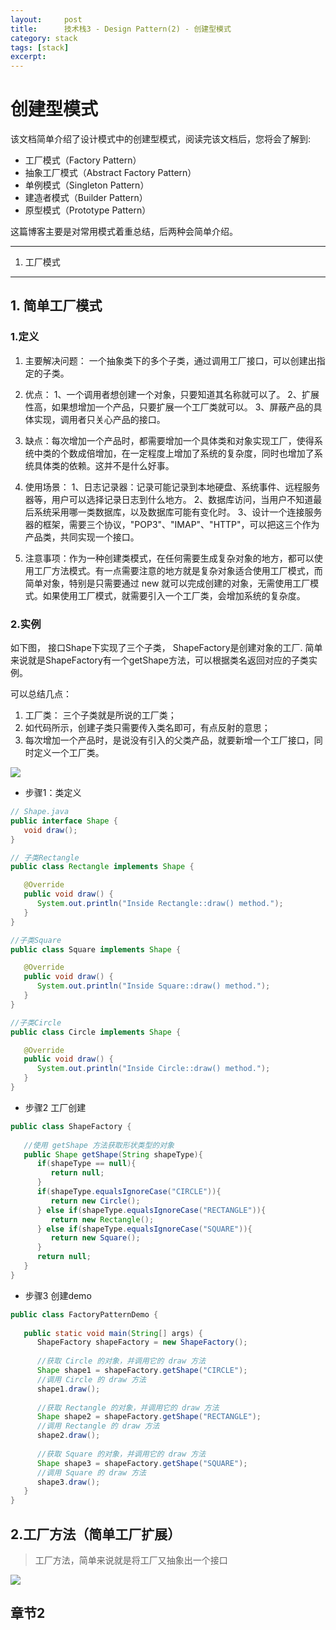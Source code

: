 ```yaml
---
layout:     post
title:      技术栈3 - Design Pattern(2) - 创建型模式
category: stack
tags: [stack]
excerpt: 
---
```


创建型模式
=============

该文档简单介绍了设计模式中的创建型模式，阅读完该文档后，您将会了解到:

* 工厂模式（Factory Pattern）
* 抽象工厂模式（Abstract Factory Pattern）
* 单例模式（Singleton Pattern）
* 建造者模式（Builder Pattern）
* 原型模式（Prototype Pattern）

这篇博客主要是对常用模式着重总结，后两种会简单介绍。

--------------------------------------------------------------------------------

1. 工厂模式
----------

## 1. 简单工厂模式

### 1.定义

1. 主要解决问题： 一个抽象类下的多个子类，通过调用工厂接口，可以创建出指定的子类。

2. 优点： 1、一个调用者想创建一个对象，只要知道其名称就可以了。 2、扩展性高，如果想增加一个产品，只要扩展一个工厂类就可以。 3、屏蔽产品的具体实现，调用者只关心产品的接口。

3. 缺点：每次增加一个产品时，都需要增加一个具体类和对象实现工厂，使得系统中类的个数成倍增加，在一定程度上增加了系统的复杂度，同时也增加了系统具体类的依赖。这并不是什么好事。

4. 使用场景： 1、日志记录器：记录可能记录到本地硬盘、系统事件、远程服务器等，用户可以选择记录日志到什么地方。 2、数据库访问，当用户不知道最后系统采用哪一类数据库，以及数据库可能有变化时。 3、设计一个连接服务器的框架，需要三个协议，"POP3"、"IMAP"、"HTTP"，可以把这三个作为产品类，共同实现一个接口。

5. 注意事项：作为一种创建类模式，在任何需要生成复杂对象的地方，都可以使用工厂方法模式。有一点需要注意的地方就是复杂对象适合使用工厂模式，而简单对象，特别是只需要通过 new 就可以完成创建的对象，无需使用工厂模式。如果使用工厂模式，就需要引入一个工厂类，会增加系统的复杂度。

### 2.实例

如下图， 接口Shape下实现了三个子类， ShapeFactory是创建对象的工厂.
简单来说就是ShapeFactory有一个getShape方法，可以根据类名返回对应的子类实例。

可以总结几点：

1. 工厂类： 三个子类就是所说的工厂类；
2. 如代码所示，创建子类只需要传入类名即可，有点反射的意思；
3. 每次增加一个产品时，是说没有引入的父类产品，就要新增一个工厂接口，同时定义一个工厂类。

![](https://hunzino1.github.io/assets/images/2019/design_pattern/factory_pattern_uml_diagram.jpg)

- 步骤1：类定义

```java
// Shape.java
public interface Shape {
   void draw();
}

// 子类Rectangle
public class Rectangle implements Shape {

   @Override
   public void draw() {
      System.out.println("Inside Rectangle::draw() method.");
   }
}

//子类Square
public class Square implements Shape {

   @Override
   public void draw() {
      System.out.println("Inside Square::draw() method.");
   }
}

//子类Circle
public class Circle implements Shape {

   @Override
   public void draw() {
      System.out.println("Inside Circle::draw() method.");
   }
}
```

- 步骤2 工厂创建

```java
public class ShapeFactory {
    
   //使用 getShape 方法获取形状类型的对象
   public Shape getShape(String shapeType){
      if(shapeType == null){
         return null;
      }        
      if(shapeType.equalsIgnoreCase("CIRCLE")){
         return new Circle();
      } else if(shapeType.equalsIgnoreCase("RECTANGLE")){
         return new Rectangle();
      } else if(shapeType.equalsIgnoreCase("SQUARE")){
         return new Square();
      }
      return null;
   }
}
```

- 步骤3 创建demo

```java
public class FactoryPatternDemo {
 
   public static void main(String[] args) {
      ShapeFactory shapeFactory = new ShapeFactory();
 
      //获取 Circle 的对象，并调用它的 draw 方法
      Shape shape1 = shapeFactory.getShape("CIRCLE");
      //调用 Circle 的 draw 方法
      shape1.draw();
 
      //获取 Rectangle 的对象，并调用它的 draw 方法
      Shape shape2 = shapeFactory.getShape("RECTANGLE");
      //调用 Rectangle 的 draw 方法
      shape2.draw();
 
      //获取 Square 的对象，并调用它的 draw 方法
      Shape shape3 = shapeFactory.getShape("SQUARE");
      //调用 Square 的 draw 方法
      shape3.draw();
   }
}

```

## 2.工厂方法（简单工厂扩展）

> 工厂方法，简单来说就是将工厂又抽象出一个接口

![](https://hunzino1.github.io/assets/images/2019/design_pattern/factory.png)



章节2
----------

